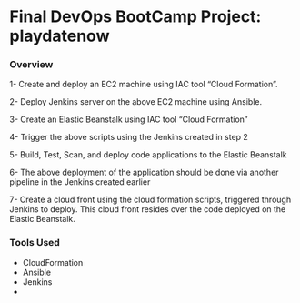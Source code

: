 # Final DevOps BootCamp Project: playdatenow

### Overview
1- Create and deploy an EC2 machine using  IAC tool “Cloud Formation”.

2- Deploy Jenkins server on the above EC2 machine using Ansible.

3- Create an Elastic Beanstalk using IAC tool “Cloud Formation”

4- Trigger the above scripts using the Jenkins created in step 2

5- Build, Test, Scan, and deploy code applications to the Elastic Beanstalk 

6- The above deployment of the application should be done via another pipeline in the Jenkins created earlier

7- Create a cloud front using the cloud formation scripts, triggered through Jenkins to deploy. This cloud front resides over the code deployed on the Elastic Beanstalk.

### Tools Used 
- CloudFormation
- Ansible
- Jenkins
- 
